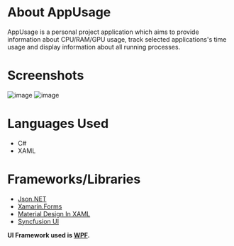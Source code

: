 # About AppUsage
AppUsage is a personal project application which aims to provide information about CPU/RAM/GPU usage, track selected applications's time usage and display information about all running processes.

# Screenshots
![image](https://user-images.githubusercontent.com/64515038/137496832-ccafddc2-d753-4965-92dd-fa1e6827e525.png)
![image](https://user-images.githubusercontent.com/64515038/137496902-ebad1b3e-877c-4232-a27f-fea8947826ae.png)

# Languages Used
* C#
* XAML

# Frameworks/Libraries
* [Json.NET](https://www.newtonsoft.com/json)
* [Xamarin.Forms](https://dotnet.microsoft.com/apps/xamarin/xamarin-forms)
* [Material Design In XAML](http://materialdesigninxaml.net/)
* [Syncfusion UI](https://www.syncfusion.com/)

**UI Framework used is [WPF](https://docs.microsoft.com/en-us/visualstudio/designers/getting-started-with-wpf?view=vs-2022).**
